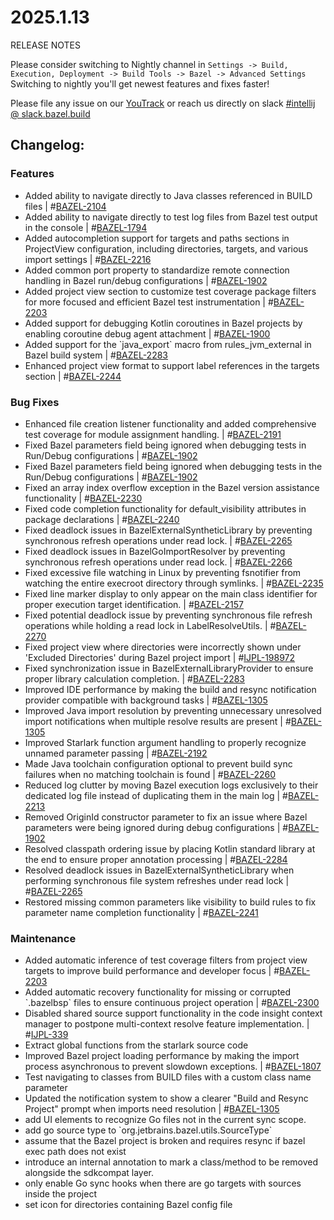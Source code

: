 <!DOCTYPE html> <html lang="en"> <head> <meta charset="UTF-8"> <title>Bazel Plugin 2025.1.13</title> </head> <body> <h1>2025.1.13</h1> <p>RELEASE NOTES</p> <p>Please consider switching to Nightly channel in <code>Settings -> Build, Execution, Deployment -> Build Tools -> Bazel -> Advanced Settings</code><br> Switching to nightly you'll get newest features and fixes faster!</p> <p>Please file any issue on our <a href="https://youtrack.jetbrains.com/issues/BAZEL">YouTrack</a> or reach us directly on slack <a href="https://bazelbuild.slack.com/archives/C025SBYFC4E">#intellij @ slack.bazel.build</a></p> <h2>Changelog:</h2> <h3>Features</h3> <ul> <li>Added ability to navigate directly to Java classes referenced in BUILD files | #<a href="https://youtrack.jetbrains.com/issue/BAZEL-2104">BAZEL-2104</a></li> <li>Added ability to navigate directly to test log files from Bazel test output in the console | #<a href="https://youtrack.jetbrains.com/issue/BAZEL-1794">BAZEL-1794</a></li> <li>Added autocompletion support for targets and paths sections in ProjectView configuration, including directories, targets, and various import settings | #<a href="https://youtrack.jetbrains.com/issue/BAZEL-2216">BAZEL-2216</a></li> <li>Added common port property to standardize remote connection handling in Bazel run/debug configurations | #<a href="https://youtrack.jetbrains.com/issue/BAZEL-1902">BAZEL-1902</a></li> <li>Added project view section to customize test coverage package filters for more focused and efficient Bazel test instrumentation | #<a href="https://youtrack.jetbrains.com/issue/BAZEL-2203">BAZEL-2203</a></li> <li>Added support for debugging Kotlin coroutines in Bazel projects by enabling coroutine debug agent attachment | #<a href="https://youtrack.jetbrains.com/issue/BAZEL-1900">BAZEL-1900</a></li> <li>Added support for the `java_export` macro from rules_jvm_external in Bazel build system | #<a href="https://youtrack.jetbrains.com/issue/BAZEL-2283">BAZEL-2283</a></li> <li>Enhanced project view format to support label references in the targets section | #<a href="https://youtrack.jetbrains.com/issue/BAZEL-2244">BAZEL-2244</a></li> </ul> <h3>Bug Fixes</h3> <ul> <li>Enhanced file creation listener functionality and added comprehensive test coverage for module assignment handling. | #<a href="https://youtrack.jetbrains.com/issue/BAZEL-2191">BAZEL-2191</a></li> <li>Fixed Bazel parameters field being ignored when debugging tests in Run/Debug configurations | #<a href="https://youtrack.jetbrains.com/issue/BAZEL-1902">BAZEL-1902</a></li> <li>Fixed Bazel parameters field being ignored when debugging tests in the Run/Debug configurations | #<a href="https://youtrack.jetbrains.com/issue/BAZEL-1902">BAZEL-1902</a></li> <li>Fixed an array index overflow exception in the Bazel version assistance functionality | #<a href="https://youtrack.jetbrains.com/issue/BAZEL-2230">BAZEL-2230</a></li> <li>Fixed code completion functionality for default_visibility attributes in package declarations | #<a href="https://youtrack.jetbrains.com/issue/BAZEL-2240">BAZEL-2240</a></li> <li>Fixed deadlock issues in BazelExternalSyntheticLibrary by preventing synchronous refresh operations under read lock. | #<a href="https://youtrack.jetbrains.com/issue/BAZEL-2265">BAZEL-2265</a></li> <li>Fixed deadlock issues in BazelGoImportResolver by preventing synchronous refresh operations under read lock. | #<a href="https://youtrack.jetbrains.com/issue/BAZEL-2266">BAZEL-2266</a></li> <li>Fixed excessive file watching in Linux by preventing fsnotifier from watching the entire execroot directory through symlinks. | #<a href="https://youtrack.jetbrains.com/issue/BAZEL-2235">BAZEL-2235</a></li> <li>Fixed line marker display to only appear on the main class identifier for proper execution target identification. | #<a href="https://youtrack.jetbrains.com/issue/BAZEL-2157">BAZEL-2157</a></li> <li>Fixed potential deadlock issue by preventing synchronous file refresh operations while holding a read lock in LabelResolveUtils. | #<a href="https://youtrack.jetbrains.com/issue/BAZEL-2270">BAZEL-2270</a></li> <li>Fixed project view where directories were incorrectly shown under 'Excluded Directories' during Bazel project import | #<a href="https://youtrack.jetbrains.com/issue/IJPL-198972">IJPL-198972</a></li> <li>Fixed synchronization issue in BazelExternalLibraryProvider to ensure proper library calculation completion. | #<a href="https://youtrack.jetbrains.com/issue/BAZEL-2283">BAZEL-2283</a></li> <li>Improved IDE performance by making the build and resync notification provider compatible with background tasks | #<a href="https://youtrack.jetbrains.com/issue/BAZEL-1305">BAZEL-1305</a></li> <li>Improved Java import resolution by preventing unnecessary unresolved import notifications when multiple resolve results are present | #<a href="https://youtrack.jetbrains.com/issue/BAZEL-1305">BAZEL-1305</a></li> <li>Improved Starlark function argument handling to properly recognize unnamed parameter passing | #<a href="https://youtrack.jetbrains.com/issue/BAZEL-2192">BAZEL-2192</a></li> <li>Made Java toolchain configuration optional to prevent build sync failures when no matching toolchain is found | #<a href="https://youtrack.jetbrains.com/issue/BAZEL-2260">BAZEL-2260</a></li> <li>Reduced log clutter by moving Bazel execution logs exclusively to their dedicated log file instead of duplicating them in the main log | #<a href="https://youtrack.jetbrains.com/issue/BAZEL-2213">BAZEL-2213</a></li> <li>Removed OriginId constructor parameter to fix an issue where Bazel parameters were being ignored during debug configurations | #<a href="https://youtrack.jetbrains.com/issue/BAZEL-1902">BAZEL-1902</a></li> <li>Resolved classpath ordering issue by placing Kotlin standard library at the end to ensure proper annotation processing | #<a href="https://youtrack.jetbrains.com/issue/BAZEL-2284">BAZEL-2284</a></li> <li>Resolved deadlock issues in BazelExternalSyntheticLibrary when performing synchronous file system refreshes under read lock | #<a href="https://youtrack.jetbrains.com/issue/BAZEL-2265">BAZEL-2265</a></li> <li>Restored missing common parameters like visibility to build rules to fix parameter name completion functionality | #<a href="https://youtrack.jetbrains.com/issue/BAZEL-2241">BAZEL-2241</a></li> </ul> <h3>Maintenance</h3> <ul> <li>Added automatic inference of test coverage filters from project view targets to improve build performance and developer focus | #<a href="https://youtrack.jetbrains.com/issue/BAZEL-2203">BAZEL-2203</a></li> <li>Added automatic recovery functionality for missing or corrupted `.bazelbsp` files to ensure continuous project operation | #<a href="https://youtrack.jetbrains.com/issue/BAZEL-2300">BAZEL-2300</a></li> <li>Disabled shared source support functionality in the code insight context manager to postpone multi-context resolve feature implementation. | #<a href="https://youtrack.jetbrains.com/issue/IJPL-339">IJPL-339</a></li> <li>Extract global functions from the starlark source code</li> <li>Improved Bazel project loading performance by making the import process asynchronous to prevent slowdown exceptions. | #<a href="https://youtrack.jetbrains.com/issue/BAZEL-1807">BAZEL-1807</a></li> <li>Test navigating to classes from BUILD files with a custom class name parameter</li> <li>Updated the notification system to show a clearer "Build and Resync Project" prompt when imports need resolution | #<a href="https://youtrack.jetbrains.com/issue/BAZEL-1305">BAZEL-1305</a></li> <li>add UI elements to recognize Go files not in the current sync scope.</li> <li>add go source type to `org.jetbrains.bazel.utils.SourceType`</li> <li>assume that the Bazel project is broken and requires resync if bazel exec path does not exist</li> <li>introduce an internal annotation to mark a class/method to be removed alongside the sdkcompat layer.</li> <li>only enable Go sync hooks when there are go targets with sources inside the project</li> <li>set icon for directories containing Bazel config file</li> </ul> </body> </html>